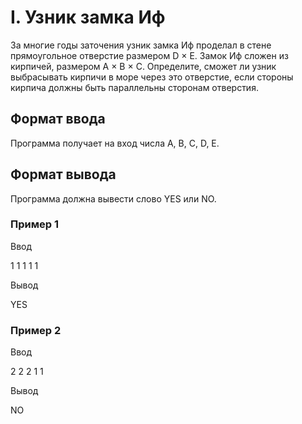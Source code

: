 # I. Узник замка Иф

За многие годы заточения узник замка Иф проделал в стене прямоугольное отверстие размером D × E. Замок Иф сложен из кирпичей, размером A × B × C. Определите, сможет ли узник выбрасывать кирпичи в море через это отверстие, если стороны кирпича должны быть параллельны сторонам отверстия.

## Формат ввода

Программа получает на вход числа A, B, C, D, E.

## Формат вывода

Программа должна вывести слово YES или NO.

### Пример 1

Ввод

1
1
1
1
1

Вывод

YES

### Пример 2

Ввод

2
2
2
1
1

Вывод

NO
